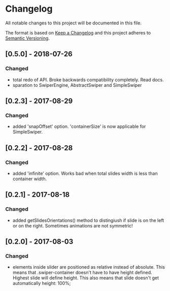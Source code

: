# Changelog
All notable changes to this project will be documented in this file.

The format is based on [Keep a Changelog](http://keepachangelog.com/en/1.0.0/)
and this project adheres to [Semantic Versioning](http://semver.org/spec/v2.0.0.html).

## [0.5.0] - 2018-07-26
### Changed
- total redo of API. Broke backwards compatibility completely. Read docs.
- sparation to SwiperEngine, AbstractSwiper and SimpleSwiper

## [0.2.3] - 2017-08-29
### Changed
- added 'snapOffset' option. 'containerSize' is now applicable for SimpleSwiper.

## [0.2.2] - 2017-08-28
### Changed
- added 'infinite' option. Works bad when total slides width is less than container width.

## [0.2.1] - 2017-08-18
### Changed
- added getSlidesOrientations() method to distingiush if slide is on the left or on the right. Sometimes animations are not symmetric!


## [0.2.0] - 2017-08-03
### Changed
- elements inside slider are positioned as relative instead of absolute. This means that .swiper-container doesn't have to have height defined. Highest slide will define height. This also means that slide doesn't get automatically height: 100%;
